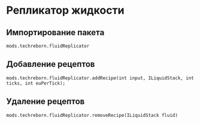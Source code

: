 # Репликатор жидкости

## Импортирование пакета
`mods.techreborn.fluidReplicator`

## Добавление рецептов
```zenscript
mods.techreborn.fluidReplicator.addRecipe(int input, ILiquidStack, int ticks, int euPerTick);
```

## Удаление рецептов
```zenscript
mods.techreborn.fluidReplicator.removeRecipe(ILiquidStack fluid)
```
